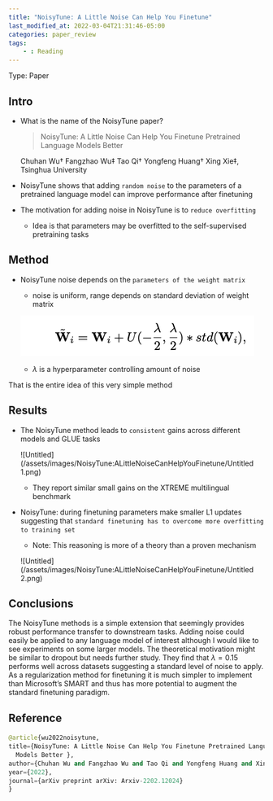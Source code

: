 ```yaml
---
title: "NoisyTune: A Little Noise Can Help You Finetune"
last_modified_at: 2022-03-04T21:31:46-05:00
categories: paper_review
tags:
	- : Reading
---
```

Type: Paper

## Intro

- What is the name of the NoisyTune paper?
    
    > NoisyTune: A Little Noise Can Help You Finetune
    Pretrained Language Models Better
    > 
    
    Chuhan Wu† Fangzhao Wu‡ Tao Qi† Yongfeng Huang† Xing Xie‡, Tsinghua University
    
- NoisyTune shows that adding `random noise` to the parameters of a pretrained language model can improve performance after finetuning
    
    
- The motivation for adding noise in NoisyTune is to `reduce overfitting`
    - Idea is that parameters may be overfitted to the self-supervised pretraining tasks

## Method

- NoisyTune noise depends on the `parameters of the weight matrix`
    - noise is uniform, range depends on standard deviation of weight matrix
    
    ![Untitled](/assets/images/NoisyTune:ALittleNoiseCanHelpYouFinetune/Untitled.png)
    
    - $\lambda$ is a hyperparameter controlling amount of noise

That is the entire idea of this very simple method

## Results

- The NoisyTune method leads to `consistent` gains across different models and GLUE tasks
    
    ![Untitled](/assets/images/NoisyTune:ALittleNoiseCanHelpYouFinetune/Untitled 1.png)
    
    - They report similar small gains on the XTREME multilingual benchmark
- NoisyTune: during finetuning parameters make smaller L1 updates suggesting that `standard finetuning has to overcome more overfitting to training set`
    - Note: This reasoning is more of a theory than a proven mechanism
    
    ![Untitled](/assets/images/NoisyTune:ALittleNoiseCanHelpYouFinetune/Untitled 2.png)
    

## Conclusions

The NoisyTune methods is a simple extension that seemingly provides robust performance transfer to downstream tasks.  Adding noise could easily be applied to any language model of interest although I would like to see experiments on some larger models. The theoretical motivation might be similar to dropout but needs further study. They find that $\lambda = 0.15$ performs well across datasets suggesting a standard level of noise to apply. As a regularization method for finetuning it is much simpler to implement than Microsoft’s SMART and thus has more potential to augment the standard finetuning paradigm.

## Reference

```python
@article{wu2022noisytune,
title={NoisyTune: A Little Noise Can Help You Finetune Pretrained Language
  Models Better },
author={Chuhan Wu and Fangzhao Wu and Tao Qi and Yongfeng Huang and Xing Xie },
year={2022},
journal={arXiv preprint arXiv: Arxiv-2202.12024}
}
```
